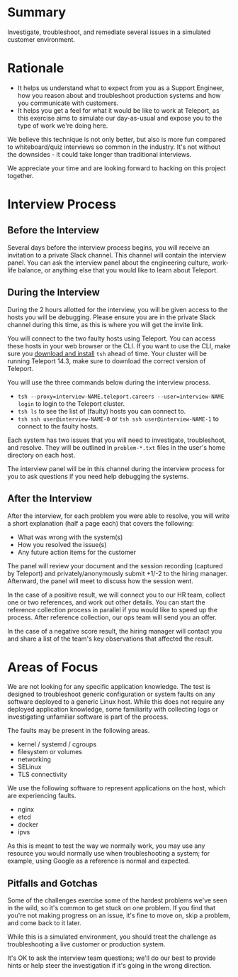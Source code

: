 # Summary

Investigate, troubleshoot, and remediate several issues in a simulated customer
environment.

# Rationale

* It helps us understand what to expect from you as a Support Engineer, how
  you reason about and troubleshoot production systems and how you communicate
  with customers.
* It helps you get a feel for what it would be like to work at Teleport, as
  this exercise aims to simulate our day-as-usual and expose you to the type of
  work we're doing here.

We believe this technique is not only better, but also is more fun compared to
whiteboard/quiz interviews so common in the industry. It's not without the
downsides - it could take longer than traditional interviews.

We appreciate your time and are looking forward to hacking on this project
together.

# Interview Process

## Before the Interview

Several days before the interview process begins, you will receive an
invitation to a private Slack channel. This channel will contain the interview
panel. You can ask the interview panel about the engineering culture, work-life
balance, or anything else that you would like to learn about Teleport.

## During the Interview

During the 2 hours allotted for the interview, you will be given access to the
hosts you will be debugging. Please ensure you are in the private Slack channel
during this time, as this is where you will get the invite link.

You will connect to the two faulty hosts using Teleport. You can access these
hosts in your web browser or the CLI. If you want to use the CLI, make sure you
[download and install](https://goteleport.com/download/) `tsh` ahead of time.
Your cluster will be running Teleport 14.3, make sure to download the correct
version of Teleport.

You will use the three commands below during the interview process.

* `tsh --proxy=interview-NAME.teleport.careers --user=interview-NAME login` to
  login to the Teleport cluster.
* `tsh ls` to see the list of (faulty) hosts you can connect to.
* `tsh ssh user@interview-NAME-0` or `tsh ssh user@interview-NAME-1` to connect
  to the faulty hosts.

Each system has two issues that you will need to investigate, troubleshoot, and
resolve. They will be outlined in `problem-*.txt` files in the user's home
directory on each host.

The interview panel will be in this channel during the interview process for
you to ask questions if you need help debugging the systems.

## After the Interview

After the interview, for each problem you were able to resolve, you will write
a short explanation (half a page each) that covers the following:

* What was wrong with the system(s)
* How you resolved the issue(s)
* Any future action items for the customer

The panel will review your document and the session recording (captured by
Teleport) and privately/anonymously submit +1/-2 to the hiring manager.
Afterward, the panel will meet to discuss how the session went.

In the case of a positive result, we will connect you to our HR team, collect
one or two references, and work out other details. You can start the reference
collection process in parallel if you would like to speed up the process. After
reference collection, our ops team will send you an offer.

In the case of a negative score result, the hiring manager will contact you and
share a list of the team's key observations that affected the result.

# Areas of Focus

We are not looking for any specific application knowledge. The test is designed
to troubleshoot generic configuration or system faults on any software deployed
to a generic Linux host. While this does not require any deployed application
knowledge, some familiarity with collecting logs or investigating unfamiliar
software is part of the process.

The faults may be present in the following areas.

* kernel / systemd / cgroups
* filesystem or volumes
* networking
* SELinux
* TLS connectivity

We use the following software to represent applications on the host, which are
experiencing faults.

* nginx
* etcd
* docker
* ipvs

As this is meant to test the way we normally work, you may use any resource you
would normally use when troubleshooting a system; for example, using Google as
a reference is normal and expected.

## Pitfalls and Gotchas

Some of the challenges exercise some of the hardest problems we've seen in the
wild, so it's common to get stuck on one problem. If you find that you're not
making progress on an issue, it's fine to move on, skip a problem, and come
back to it later.

While this is a simulated environment, you should treat the challenge as
troubleshooting a live customer or production system.

It's OK to ask the interview team questions; we'll do our best to provide hints
or help steer the investigation if it's going in the wrong direction.
